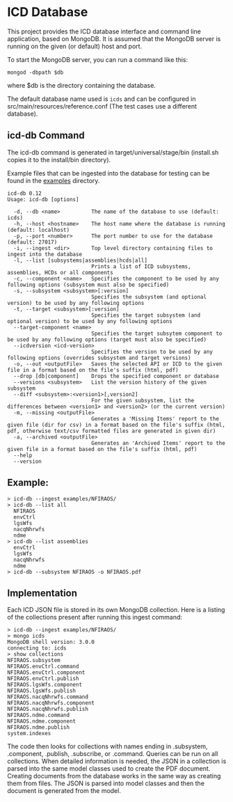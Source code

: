 ICD Database
============

This project provides the ICD database interface and command line application, based on MongoDB.
It is assumed that the MongoDB server is running on the given (or default) host and port.

To start the MongoDB server, you can run a command like this:

    mongod -dbpath $db
    
where $db is the directory containing the database.

The default database name used is `icds` and can be configured in src/main/resources/reference.conf
(The test cases use a different database).

icd-db Command
--------------

The icd-db command is generated in target/universal/stage/bin (install.sh copies it to the install/bin directory).

Example files that can be ingested into the database for testing can be found
in the [examples](../examples) directory.

```
icd-db 0.12
Usage: icd-db [options]

  -d, --db <name>          The name of the database to use (default: icds)
  -h, --host <hostname>    The host name where the database is running (default: localhost)
  -p, --port <number>      The port number to use for the database (default: 27017)
  -i, --ingest <dir>       Top level directory containing files to ingest into the database
  -l, --list [subsystems|assemblies|hcds|all]
                           Prints a list of ICD subsystems, assemblies, HCDs or all components
  -c, --component <name>   Specifies the component to be used by any following options (subsystem must also be specified)
  -s, --subsystem <subsystem>[:version]
                           Specifies the subsystem (and optional version) to be used by any following options
  -t, --target <subsystem>[:version]
                           Specifies the target subsystem (and optional version) to be used by any following options
  --target-component <name>
                           Specifies the target subsytem component to be used by any following options (target must also be specified)
  --icdversion <icd-version>
                           Specifies the version to be used by any following options (overrides subsystem and target versions)
  -o, --out <outputFile>   Saves the selected API or ICD to the given file in a format based on the file's suffix (html, pdf)
  --drop [db|component]    Drops the specified component or database
  --versions <subsystem>   List the version history of the given subsystem
  --diff <subsystem>:<version1>[,version2]
                           For the given subsystem, list the differences between <version1> and <version2> (or the current version)
  -m, --missing <outputFile>
                           Generates a 'Missing Items' report to the given file (dir for csv) in a format based on the file's suffix (html, pdf, otherwise text/csv formatted files are generated in given dir)
  -a, --archived <outputFile>
                           Generates an 'Archived Items' report to the given file in a format based on the file's suffix (html, pdf)
  --help                   
  --version                
```

Example:
--------

```
> icd-db --ingest examples/NFIRAOS/
> icd-db --list all
  NFIRAOS
  envCtrl
  lgsWfs
  nacqNhrwfs
  ndme
> icd-db --list assemblies
  envCtrl
  lgsWfs
  nacqNhrwfs
  ndme
> icd-db --subsystem NFIRAOS -o NFIRAOS.pdf

```


Implementation
--------------

Each ICD JSON file is stored in its own MongoDB collection.
Here is a listing of the collections present after running this ingest command:


```
> icd-db --ingest examples/NFIRAOS/
> mongo icds
MongoDB shell version: 3.0.0
connecting to: icds
> show collections
NFIRAOS.subsystem
NFIRAOS.envCtrl.command
NFIRAOS.envCtrl.component
NFIRAOS.envCtrl.publish
NFIRAOS.lgsWfs.component
NFIRAOS.lgsWfs.publish
NFIRAOS.nacqNhrwfs.command
NFIRAOS.nacqNhrwfs.component
NFIRAOS.nacqNhrwfs.publish
NFIRAOS.ndme.command
NFIRAOS.ndme.component
NFIRAOS.ndme.publish
system.indexes

```

The code then looks for collections with names ending in .subsystem, .component, .publish, .subscribe, or .command.
Queries can be run on all collections.
When detailed information is needed, the JSON in a collection is parsed into the same model classes used to
create the PDF document. Creating documents from the database works in the same way as creating them from files.
The JSON is parsed into model classes and then the document is generated from the model.
